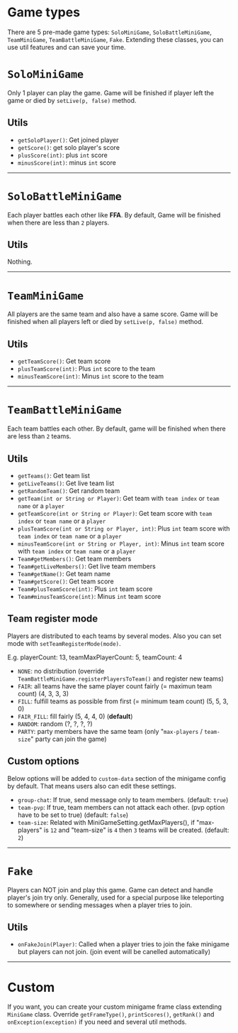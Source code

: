 # Game types
There are 5 pre-made game types: `SoloMiniGame`, `SoloBattleMiniGame`, `TeamMiniGame`, `TeamBattleMiniGame`, `Fake`. Extending these classes, you can use util features and can save your time.


# `SoloMiniGame`
Only 1 player can play the game. Game will be finished if player left the game or died by `setLive(p, false)` method.
## Utils
- `getSoloPlayer()`: Get joined player
- `getScore()`: get solo player's score
- `plusScore(int)`: plus `int` score
- `minusScore(int)`: minus `int` score

---

# `SoloBattleMiniGame`
Each player battles each other like **FFA**. By default, Game will be finished when there are less than `2` players.
## Utils
Nothing.

---

# `TeamMiniGame`
All players are the same team and also have a same score. Game will be finished when all players left or died by `setLive(p, false)` method.
## Utils
- `getTeamScore()`: Get team score
- `plusTeamScore(int)`: Plus `int` score to the team
- `minusTeamScore(int)`: Minus `int` score to the team

---

# `TeamBattleMiniGame`
Each team battles each other. By default, game will be finished when there are less than `2` teams.

## Utils
- `getTeams()`: Get team list
- `getLiveTeams()`: Get live team list
- `getRandomTeam()`: Get random team
- `getTeam(int or String or Player)`: Get team with `team index` or `team name` or a `player`
- `getTeamScore(int or String or Player)`: Get team score with `team index` or `team name` or a `player`
- `plusTeamScore(int or String or Player, int)`: Plus `int` team score with `team index` or `team name` or a `player`
- `minusTeamScore(int or String or Player, int)`: Minus `int` team score with `team index` or `team name` or a `player`
- `Team#getMembers()`: Get team members
- `Team#getLiveMembers()`: Get live team members
- `Team#getName()`: Get team name
- `Team#getScore()`: Get team score
- `Team#plusTeamScore(int)`: Plus `int` team score
- `Team#minusTeamScore(int)`: Minus `int` team score

## Team register mode
Players are distributed to each teams by several modes. Also you can set mode with `setTeamRegisterMode(mode)`.

E.g. playerCount: 13, teamMaxPlayerCount: 5, teamCount: 4
- `NONE`: no distribution (override `TeamBattleMiniGame.registerPlayersToTeam()` and register new teams)
- `FAIR`: all teams have the same player count fairly (= maximun team count) (4, 3, 3, 3)
- `FILL`: fulfill teams as possible from first (= minimum team count) (5, 5, 3, 0)
- `FAIR_FILL`: fill fairly (5, 4, 4, 0) (**default**)
- `RANDOM`: random (?, ?, ?, ?)
- `PARTY`: party members have the same team (only "`max-players` / `team-size`" party can join the game)


## Custom options
Below options will be added to `custom-data` section of the minigame config by default. That means users also can edit these settings.
- `group-chat`: If true, send message only to team members. (default: `true`)
- `team-pvp`: If true, team members can not attack each other. (pvp option have to be set to true) (default: `false`)
- `team-size`: Related with MiniGameSetting.getMaxPlayers(), if "max-players" is `12` and "team-size" is `4` then `3` teams will be created. (default: `2`)



---

# `Fake`
Players can NOT join and play this game. Game can detect and handle player's join try only. Generally, used for a special purpose like teleporting to somewhere or sending messages when a player tries to join.

## Utils
- `onFakeJoin(Player)`: Called when a player tries to join the fake minigame but players can not join. (join event will be canelled automatically)

---

# Custom
If you want, you can create your custom minigame frame class extending `MiniGame` class. Override `getFrameType()`, `printScores()`, `getRank()` and `onException(exception)` if you need and several util methods.